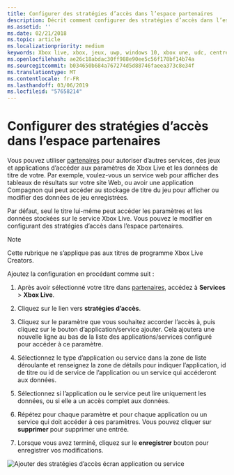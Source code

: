 ```yaml
---
title: Configurer des stratégies d’accès dans l’espace partenaires
description: Décrit comment configurer des stratégies d’accès dans l’espace partenaires pour autoriser d’autres applications, des jeux et services pour accéder aux paramètres de Xbox Live.
ms.assetid: ''
ms.date: 02/21/2018
ms.topic: article
ms.localizationpriority: medium
keywords: Xbox live, xbox, jeux, uwp, windows 10, xbox une, udc, centre de développement universelle
ms.openlocfilehash: ae26c18abdac30ff988e90ee5c56f178bf14b74a
ms.sourcegitcommit: b034650b684a767274d5d88746faeea373c8e34f
ms.translationtype: MT
ms.contentlocale: fr-FR
ms.lasthandoff: 03/06/2019
ms.locfileid: "57658214"
---
```

# <a name="configure-access-policies-in-partner-center"></a>Configurer des stratégies d’accès dans l’espace partenaires

Vous pouvez utiliser [partenaires](https://partner.microsoft.com/dashboard) pour autoriser d’autres services, des jeux et applications d’accéder aux paramètres de Xbox Live et les données de titre de votre. Par exemple, voulez-vous un service web pour afficher des tableaux de résultats sur votre site Web, ou avoir une application Compagnon qui peut accéder au stockage de titre du jeu pour afficher ou modifier des données de jeu enregistrées.

Par défaut, seul le titre lui-même peut accéder les paramètres et les données stockées sur le service Xbox Live. Vous pouvez le modifier en configurant des stratégies d’accès dans l’espace partenaires.

> [!NOTE]
> Cette rubrique ne s’applique pas aux titres de programme Xbox Live Creators.

Ajoutez la configuration en procédant comme suit :

1. Après avoir sélectionné votre titre dans [partenaires](https://partner.microsoft.com/dashboard), accédez à **Services** > **Xbox Live**.

2. Cliquez sur le lien vers **stratégies d’accès**.

3. Cliquez sur le paramètre que vous souhaitez accorder l’accès à, puis cliquez sur le bouton d’application/service ajouter. Cela ajoutera une nouvelle ligne au bas de la liste des applications/services configuré pour accéder à ce paramètre.

4. Sélectionnez le type d’application ou service dans la zone de liste déroulante et renseignez la zone de détails pour indiquer l’application, id de titre ou id de service de l’application ou un service qui accéderont aux données.

5. Sélectionnez si l’application ou le service peut lire uniquement les données, ou si elle a un accès complet aux données.

6. Répétez pour chaque paramètre et pour chaque application ou un service qui doit accéder à ces paramètres. Vous pouvez cliquer sur **supprimer** pour supprimer une entrée.

7. Lorsque vous avez terminé, cliquez sur le **enregistrer** bouton pour enregistrer vos modifications.

![Ajouter des stratégies d’accès écran application ou service](../../images/dev-center/data-sharing-2.png)
